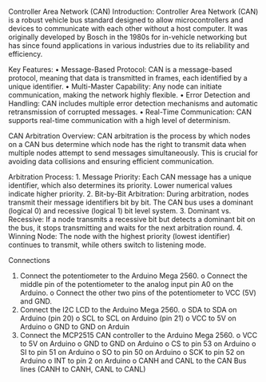 Controller Area Network (CAN)
Introduction: Controller Area Network (CAN) is a robust vehicle bus standard designed to allow microcontrollers and devices to communicate with each other without a host computer. It was originally developed by Bosch in the 1980s for in-vehicle networking but has since found applications in various industries due to its reliability and efficiency.

Key Features:
    •	Message-Based Protocol: CAN is a message-based protocol, meaning that data is transmitted in frames, each identified by a unique identifier.
    •	Multi-Master Capability: Any node can initiate communication, making the network highly flexible.
    •	Error Detection and Handling: CAN includes multiple error detection mechanisms and automatic retransmission of corrupted messages.
    •	Real-Time Communication: CAN supports real-time communication with a high level of determinism.

CAN Arbitration
Overview: CAN arbitration is the process by which nodes on a CAN bus determine which node has the right to transmit data when multiple nodes attempt to send messages simultaneously. This is crucial for avoiding data collisions and ensuring efficient communication.

Arbitration Process:
    1.	Message Priority: Each CAN message has a unique identifier, which also determines its priority. Lower numerical values indicate higher priority.
    2.	Bit-by-Bit Arbitration: During arbitration, nodes transmit their message identifiers bit by bit. The CAN bus uses a dominant (logical 0) and recessive (logical 1) bit level system.
    3.	Dominant vs. Recessive: If a node transmits a recessive bit but detects a dominant bit on the bus, it stops transmitting and waits for the next arbitration round.
    4.	Winning Node: The node with the highest priority (lowest identifier) continues to transmit, while others switch to listening mode.


Connections
1.	Connect the potentiometer to the Arduino Mega 2560.
    o	Connect the middle pin of the potentiometer to the analog input pin A0 on the Arduino.
    o	Connect the other two pins of the potentiometer to VCC (5V) and GND.
2.	Connect the I2C LCD to the Arduino Mega 2560.
    o	SDA to SDA on Arduino (pin 20)
    o	SCL to SCL on Arduino (pin 21)
    o	VCC to 5V on Arduino
    o	GND to GND on Arduin
3.	Connect the MCP2515 CAN controller to the Arduino Mega 2560.
    o	VCC to 5V on Arduino
    o	GND to GND on Arduino
    o	CS to pin 53 on Arduino
    o	SI to pin 51 on Arduino
    o	SO to pin 50 on Arduino
    o	SCK to pin 52 on Arduino
    o	INT to pin 2 on Arduino
    o	CANH and CANL to the CAN Bus lines (CANH to CANH, CANL to CANL)
